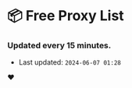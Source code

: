 # :package: Free Proxy List
### Updated every 15 minutes.

- Last updated: `2024-06-07 01:28`

:heart:
